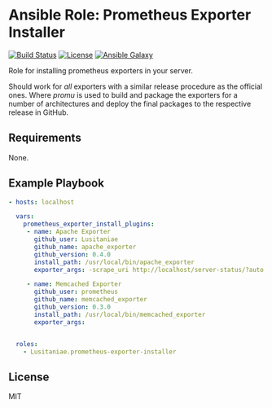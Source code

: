 Ansible Role: Prometheus Exporter Installer
==================

[![Build Status](https://travis-ci.org/Lusitaniae/ansible-role-prometheus-exporter-installer.svg?branch=master)](https://travis-ci.org/Lusitaniae/ansible-role-prometheus-exporter-installer)
[![License](https://img.shields.io/badge/license-MIT-blue.svg)](https://raw.githubusercontent.com/Lusitaniae/ansible-role-prometheus-exporter-installer/master/LICENSE)
[![Ansible Galaxy](https://img.shields.io/badge/ansible--galaxy-prometheus--exporter--installer-blue.svg)](https://galaxy.ansible.com/Lusitaniae/prometheus-exporter-installer)


Role for installing prometheus exporters in your server.

Should work for _all_ exporters with a similar release procedure as the official ones. Where *promu* is used to build and package the exporters for a number of architectures and deploy the final packages to the respective release in GitHub.

Requirements
------------

None.


Example Playbook
-----------------


```yaml
- hosts: localhost

  vars:
    prometheus_exporter_install_plugins:
     - name: Apache Exporter
       github_user: Lusitaniae
       github_name: apache_exporter
       github_version: 0.4.0
       install_path: /usr/local/bin/apache_exporter
       exporter_args: -scrape_uri http://localhost/server-status/?auto

     - name: Memcached Exporter
       github_user: prometheus
       github_name: memcached_exporter
       github_version: 0.3.0
       install_path: /usr/local/bin/memcached_exporter
       exporter_args:


  roles:
    - Lusitaniae.prometheus-exporter-installer

```


License
-------

MIT
